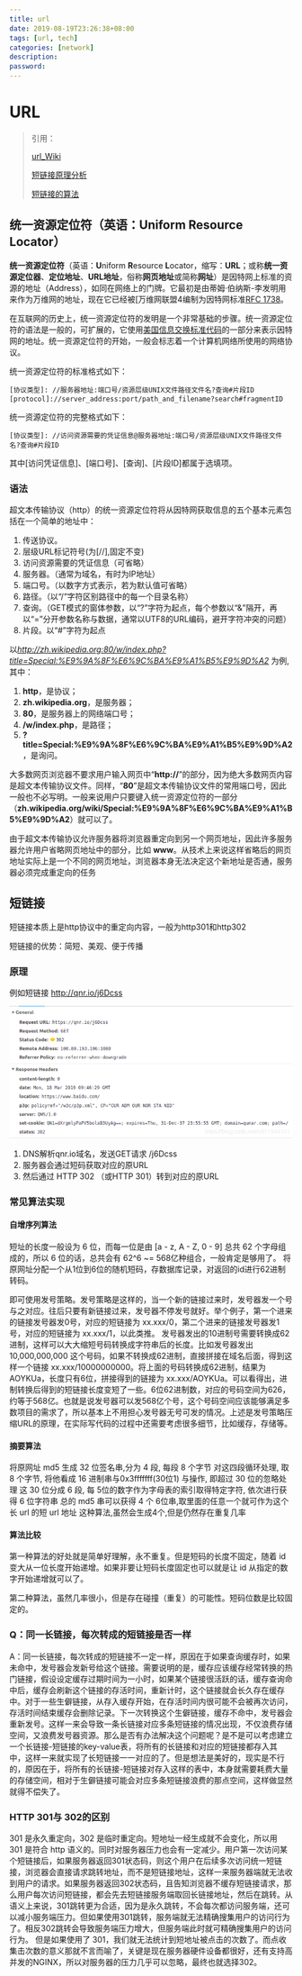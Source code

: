 ```yaml
---
title: url
date: 2019-08-19T23:26:38+08:00
tags: [url, tech]
categories: [network]
description:
password:
---
```




# URL



>引用：
>
>[url_Wiki]([https://zh.wikipedia.org/wiki/%E7%BB%9F%E4%B8%80%E8%B5%84%E6%BA%90%E5%AE%9A%E4%BD%8D%E7%AC%A6](https://zh.wikipedia.org/wiki/统一资源定位符))
>
>[短链接原理分析](<https://blog.csdn.net/zl1zl2zl3/article/details/84712511>)
>
>[短链接的算法](<https://blog.csdn.net/u011944141/article/details/88646552>)
>
>
>
>



## 统一资源定位符（英语：**U**niform **R**esource **L**ocator）





**统一资源定位符**（英语：**U**niform **R**esource **L**ocator，缩写：**URL**；或称**统一资源定位器**、**定位地址**、**URL地址**，俗称**网页地址**或简称**网址**）是因特网上标准的资源的地址（Address），如同在网络上的门牌。它最初是由蒂姆·伯纳斯-李发明用来作为万维网的地址，现在它已经被[万维网联盟4编制为因特网标准[RFC 1738](https://tools.ietf.org/html/rfc1738)。

在互联网的历史上，统一资源定位符的发明是一个非常基础的步骤。统一资源定位符的语法是一般的，可扩展的，它使用[美国信息交换标准代码](https://zh.wikipedia.org/wiki/美国信息交换标准代码)的一部分来表示因特网的地址。统一资源定位符的开始，一般会标志着一个计算机网络所使用的网络协议。

统一资源定位符的标准格式如下：

```
[协议类型]: //服务器地址:端口号/资源层级UNIX文件路径文件名?查询#片段ID
[protocol]://server_address:port/path_and_filename?search#fragmentID
```
统一资源定位符的完整格式如下：

```
[协议类型]: //访问资源需要的凭证信息@服务器地址:端口号/资源层级UNIX文件路径文件名?查询#片段ID
```

其中[访问凭证信息]、[端口号]、[查询]、[片段ID]都属于选填项。



### 语法

超文本传输协议（http）的统一资源定位符将从因特网获取信息的五个基本元素包括在一个简单的地址中：

1. 传送协议。
2. 层级URL标记符号(为[//],固定不变)
3. 访问资源需要的凭证信息（可省略）
4. 服务器。（通常为域名，有时为IP地址）
5. 端口号。（以数字方式表示，若为默认值可省略）
6. 路径。（以“/”字符区别路径中的每一个目录名称）
7. 查询。（GET模式的窗体参数，以“?”字符为起点，每个参数以“&”隔开，再以“=”分开参数名称与数据，通常以UTF8的URL编码，避开字符冲突的问题）
8. 片段。以“#”字符为起点

以*http://zh.wikipedia.org:80/w/index.php?title=Special:%E9%9A%8F%E6%9C%BA%E9%A1%B5%E9%9D%A2* 为例, 其中：

1. **http**，是协议；
2. **zh.wikipedia.org**，是服务器；
3. **80**，是服务器上的网络端口号；
4. **/w/index.php**，是路径；
5. **?title=Special:%E9%9A%8F%E6%9C%BA%E9%A1%B5%E9%9D%A2**，是询问。

大多数网页浏览器不要求用户输入网页中“**http://**”的部分，因为绝大多数网页内容是超文本传输协议文件。同样，“**80**”是超文本传输协议文件的常用端口号，因此一般也不必写明。一般来说用户只要键入统一资源定位符的一部分（**zh.wikipedia.org/wiki/Special:%E9%9A%8F%E6%9C%BA%E9%A1%B5%E9%9D%A2**）就可以了。

由于超文本传输协议允许服务器将浏览器重定向到另一个网页地址，因此许多服务器允许用户省略网页地址中的部分，比如 **www**。从技术上来说这样省略后的网页地址实际上是一个不同的网页地址，浏览器本身无法决定这个新地址是否通，服务器必须完成重定向的任务



## 短链接



短链接本质上是http协议中的重定向内容，一般为http301和http302

短链接的优势：简短、美观、便于传播



### 原理



例如短链接 http://qnr.io/j6Dcss

![url_example](url_example.png)

1. DNS解析qnr.io域名，发送GET请求 /j6Dcss
2. 服务器会通过短码获取对应的原URL
3. 然后通过 HTTP 302 （或HTTP 301）转到对应的原URL





### 常见算法实现



#### 自增序列算法

短址的长度一般设为 6 位，而每一位是由 [a - z, A - Z, 0 - 9] 总共 62 个字母组成的，所以 6 位的话，总共会有 62^6 ~= 568亿种组合，一般肯定是够用了。
将原网址分配一个从1位到6位的随机短码，存数据库记录，对返回的id进行62进制转码。

即可使用发号策略。发号策略是这样的，当一个新的链接过来时，发号器发一个号与之对应。往后只要有新链接过来，发号器不停发号就好。举个例子，第一个进来的链接发号器发0号，对应的短链接为 xx.xxx/0，第二个进来的链接发号器发1号，对应的短链接为 xx.xxx/1，以此类推。
发号器发出的10进制号需要转换成62进制，这样可以大大缩短号码转换成字符串后的长度。比如发号器发出 10,000,000,000 这个号码，如果不转换成62进制，直接拼接在域名后面，得到这样一个链接 xx.xxx/10000000000。将上面的号码转换成62进制，结果为AOYKUa，长度只有6位，拼接得到的链接为 xx.xxx/AOYKUa。可以看得出，进制转换后得到的短链接长度变短了一些。6位62进制数，对应的号码空间为626，约等于568亿。也就是说发号器可以发568亿个号，这个号码空间应该能够满足多数项目的需求了，所以基本上不用担心发号器无号可发的情况。上述是发号策略压缩URL的原理，在实际写代码的过程中还需要考虑很多细节，比如缓存，存储等。



#### 摘要算法

将原网址 md5 生成 32 位签名串,分为 4 段, 每段 8 个字节
对这四段循环处理, 取 8 个字节, 将他看成 16 进制串与0x3fffffff(30位1) 与操作, 即超过 30 位的忽略处理 这 30 位分成 6 段, 每 5位的数字作为字母表的索引取得特定字符, 依次进行获得 6 位字符串
总的 md5 串可以获得 4 个 6位串,取里面的任意一个就可作为这个长 url 的短 url 地址 这种算法,虽然会生成4个,但是仍然存在重复几率



#### 算法比较

第一种算法的好处就是简单好理解，永不重复。但是短码的长度不固定，随着 id 变大从一位长度开始递增。如果非要让短码长度固定也可以就是让 id 从指定的数字开始递增就可以了。

第二种算法，虽然几率很小，但是存在碰撞（重复）的可能性。短码位数是比较固定的。





### Q：同一长链接，每次转成的短链接是否一样

A：同一长链接，每次转成的短链接不一定一样，原因在于如果查询缓存时，如果未命中，发号器会发新号给这个链接。需要说明的是，缓存应该缓存经常转换的热门链接，假设设定缓存过期时间为一小时，如果某个链接很活跃的话，缓存查询命中后，缓存会刷新这个链接的存活时间，重新计时，这个链接就会长久存在缓存中。对于一些生僻链接，从存入缓存开始，在存活时间内很可能不会被再次访问，存活时间结束缓存会删除记录。下一次转换这个生僻链接，缓存不命中，发号器会重新发号。这样一来会导致一条长链接对应多条短链接的情况出现，不仅浪费存储空间，又浪费发号器资源。那么是否有办法解决这个问题呢？是不是可以考虑建立一个长链接-短链接的key-value表，将所有的长链接和对应的短链接都存入其中，这样一来就实现了长短链接一一对应的了。但是想法是美好的，现实是不行的，原因在于，将所有的长链接-短链接对存入这样的表中，本身就需要耗费大量的存储空间，相对于生僻链接可能会对应多条短链接浪费的那点空间，这样做显然就得不偿失了。





### HTTP 301与 302的区别

301 是永久重定向，302 是临时重定向。短地址一经生成就不会变化，所以用 301 是符合 http 语义的。同时对服务器压力也会有一定减少。用户第一次访问某个短链接后，如果服务器返回301状态码，则这个用户在后续多次访问统一短链接，浏览器会直接请求跳转地址，而不是短链接地址，这样一来服务器端就无法收到用户的请求。如果服务器返回302状态码，且告知浏览器不缓存短链接请求，那么用户每次访问短链接，都会先去短链接服务端取回长链接地址，然后在跳转。从语义上来说，301跳转更为合适，因为是永久跳转，不会每次都访问服务端，还可以减小服务端压力。但如果使用301跳转，服务端就无法精确搜集用户的访问行为了。相反302跳转会导致服务端压力增大，但服务端此时就可精确搜集用户的访问行为。
但是如果使用了 301，我们就无法统计到短地址被点击的次数了。而点收集击次数的意义那就不言而喻了，关键是现在服务器硬件设备都很好，还有支持高并发的NGINX，所以对服务器的压力几乎可以忽略，最终也就选择302。

